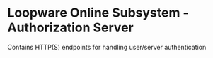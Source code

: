 # Loopware Online Subsystem - Authorization Server
Contains HTTP(S) endpoints for handling user/server authentication